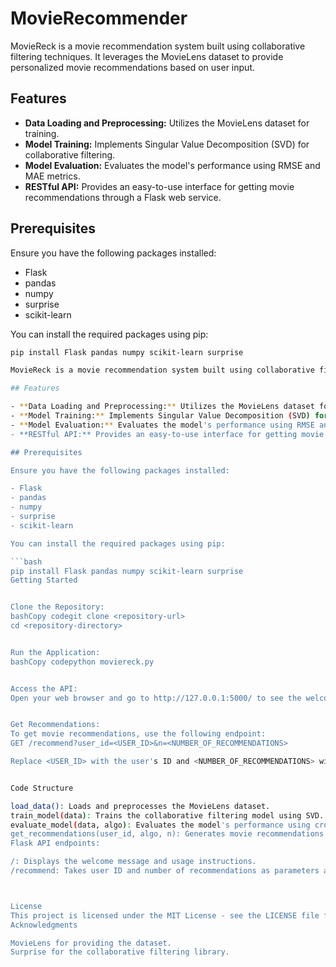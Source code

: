 # MovieRecommender

MovieReck is a movie recommendation system built using collaborative filtering techniques. It leverages the MovieLens dataset to provide personalized movie recommendations based on user input.

## Features

- **Data Loading and Preprocessing:** Utilizes the MovieLens dataset for training.
- **Model Training:** Implements Singular Value Decomposition (SVD) for collaborative filtering.
- **Model Evaluation:** Evaluates the model's performance using RMSE and MAE metrics.
- **RESTful API:** Provides an easy-to-use interface for getting movie recommendations through a Flask web service.

## Prerequisites

Ensure you have the following packages installed:

- Flask
- pandas
- numpy
- surprise
- scikit-learn

You can install the required packages using pip:

```bash
pip install Flask pandas numpy scikit-learn surprise

MovieReck is a movie recommendation system built using collaborative filtering techniques. It leverages the MovieLens dataset to provide personalized movie recommendations based on user input.

## Features

- **Data Loading and Preprocessing:** Utilizes the MovieLens dataset for training.
- **Model Training:** Implements Singular Value Decomposition (SVD) for collaborative filtering.
- **Model Evaluation:** Evaluates the model's performance using RMSE and MAE metrics.
- **RESTful API:** Provides an easy-to-use interface for getting movie recommendations through a Flask web service.

## Prerequisites

Ensure you have the following packages installed:

- Flask
- pandas
- numpy
- surprise
- scikit-learn

You can install the required packages using pip:

```bash
pip install Flask pandas numpy scikit-learn surprise
Getting Started


Clone the Repository:
bashCopy codegit clone <repository-url>
cd <repository-directory>


Run the Application:
bashCopy codepython moviereck.py


Access the API:
Open your web browser and go to http://127.0.0.1:5000/ to see the welcome message and usage instructions.


Get Recommendations:
To get movie recommendations, use the following endpoint:
GET /recommend?user_id=<USER_ID>&n=<NUMBER_OF_RECOMMENDATIONS>

Replace <USER_ID> with the user's ID and <NUMBER_OF_RECOMMENDATIONS> with the desired number of recommendations (default is 10).


Code Structure

load_data(): Loads and preprocesses the MovieLens dataset.
train_model(data): Trains the collaborative filtering model using SVD.
evaluate_model(data, algo): Evaluates the model's performance using cross-validation.
get_recommendations(user_id, algo, n): Generates movie recommendations based on the provided user ID.
Flask API endpoints:

/: Displays the welcome message and usage instructions.
/recommend: Takes user ID and number of recommendations as parameters and returns the movie recommendations.



License
This project is licensed under the MIT License - see the LICENSE file for details.
Acknowledgments

MovieLens for providing the dataset.
Surprise for the collaborative filtering library.

